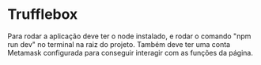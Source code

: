 # Trufflebox

Para rodar a aplicação deve ter o node instalado, e rodar o comando "npm run dev" no terminal na raiz do projeto.
Também deve ter uma conta Metamask configurada para conseguir interagir com as funções da página.
